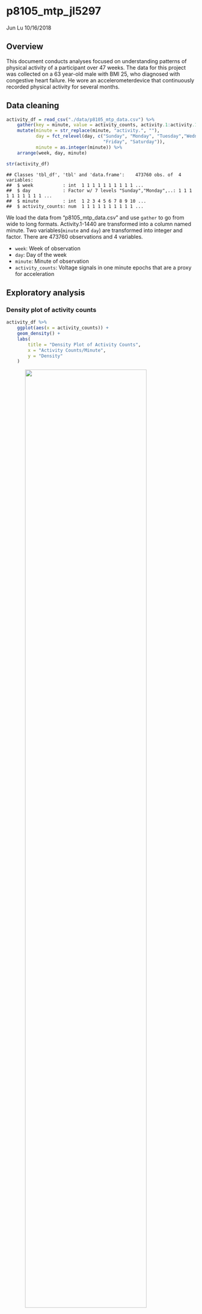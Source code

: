 p8105\_mtp\_jl5297
================
Jun Lu
10/16/2018

Overview
--------

This document conducts analyses focused on understanding patterns of physical activity of a participant over 47 weeks. The data for this project was collected on a 63 year-old male with BMI 25, who diagnosed with congestive heart failure. He wore an accelerometerdevice that continuously recorded physical activity for several months.

Data cleaning
-------------

``` r
activity_df = read_csv("./data/p8105_mtp_data.csv") %>% 
    gather(key = minute, value = activity_counts, activity.1:activity.1440) %>%
    mutate(minute = str_replace(minute, "activity.", ""),
           day = fct_relevel(day, c("Sunday", "Monday", "Tuesday","Wednesday", "Thursday",
                                    "Friday", "Saturday")),
           minute = as.integer(minute)) %>% 
    arrange(week, day, minute)

str(activity_df)
```

    ## Classes 'tbl_df', 'tbl' and 'data.frame':    473760 obs. of  4 variables:
    ##  $ week           : int  1 1 1 1 1 1 1 1 1 1 ...
    ##  $ day            : Factor w/ 7 levels "Sunday","Monday",..: 1 1 1 1 1 1 1 1 1 1 ...
    ##  $ minute         : int  1 2 3 4 5 6 7 8 9 10 ...
    ##  $ activity_counts: num  1 1 1 1 1 1 1 1 1 1 ...

We load the data from “p8105\_mtp\_data.csv” and use `gather` to go from wide to long formats. Activity.1-1440 are transformed into a column named minute. Two variables(`minute` and `day`) are transformed into integer and factor. There are 473760 observations and 4 variables.

-   `week`: Week of observation
-   `day`: Day of the week
-   `minute`: Minute of observation
-   `activity_counts`: Voltage signals in one minute epochs that are a proxy for acceleration

Exploratory analysis
--------------------

### Density plot of activity counts

``` r
activity_df %>% 
    ggplot(aes(x = activity_counts)) +
    geom_density() +
    labs(
        title = "Density Plot of Activity Counts",
        x = "Activity Counts/Minute",
        y = "Density"
    )
```

<img src="p8105_mtp_jl5297_files/figure-markdown_github/unnamed-chunk-2-1.png" width="80%" style="display: block; margin: auto;" />

We can see the distribution of `activity_counts` is extremely skewed where some points are much larger than the bulk of the data. The range of activity counts is (1, 10417). When the device detects no activity, activity counts equal to 1.

### Find days with no activity

``` r
activity_df %>% 
    group_by(week, day) %>% 
    summarize(total_activity = sum(activity_counts)) %>%  
    filter(total_activity == 1440) 
```

    ## # A tibble: 18 x 3
    ## # Groups:   week [10]
    ##     week day       total_activity
    ##    <int> <fct>              <dbl>
    ##  1     1 Saturday            1440
    ##  2     2 Sunday              1440
    ##  3     3 Sunday              1440
    ##  4     3 Wednesday           1440
    ##  5     3 Thursday            1440
    ##  6     3 Friday              1440
    ##  7     4 Monday              1440
    ##  8     4 Wednesday           1440
    ##  9     4 Thursday            1440
    ## 10     4 Friday              1440
    ## 11     8 Friday              1440
    ## 12    12 Sunday              1440
    ## 13    12 Friday              1440
    ## 14    12 Saturday            1440
    ## 15    13 Monday              1440
    ## 16    19 Saturday            1440
    ## 17    20 Saturday            1440
    ## 18    32 Monday              1440

We find that there are 18 days that activity counts show no activity(not wear the device). Those days are mainly in week 3, 4 and 12.

Total activity analysis
-----------------------

### Total activity trend analysis

``` r
activity_df %>% 
    group_by(week) %>% 
    summarise(total_activity = sum(activity_counts)) %>% 
    ggplot(aes(x = week, y = total_activity)) +
    geom_point() +
    geom_line() +
    geom_smooth() +
    labs(
        title = "Week Total Activity Counts vs Week",
        x = "Week",
        y = "Week Total Activity Counts"
    )
```

<img src="p8105_mtp_jl5297_files/figure-markdown_github/total_activity_trend-1.png" width="80%" style="display: block; margin: auto;" />

We aggregate accross minutes of each week to create a total activity variable and then make a scatterplot of total activity over weeks. While there has been large variability, the total activity has an upward trend over weeks. We can infer that this participant became more active over time.

### The effect of day of the week on total activity

``` r
day_total_acitivity = 
    activity_df %>% 
    group_by(week, day) %>%
    summarize(day_total_activity = sum(activity_counts))

day_total_boxplot =
    day_total_acitivity %>% 
    ggplot(aes(x = day, y = day_total_activity, fill = day)) +
    geom_boxplot() +
    theme(legend.position = "right",
          axis.text.x = element_text(angle = 30, hjust = 1)) +
    labs(
        title = "Day Total Activity for Different Days of the Week",
        x = "Day of the Week",
        y = "Day Total Activity Counts"
    )


day_total_difference =
    day_total_acitivity %>% 
    group_by(week) %>% 
    mutate(difference = day_total_activity - mean(day_total_activity)) %>%
    ggplot(aes(x = day, y = difference, fill = day)) + 
    geom_boxplot() + 
    theme(legend.position = "right",
          axis.text.x = element_text(angle = 30, hjust = 1)) +
    labs(
        title = "Difference Values for Different Days of the Week",
        x = "Day of the Week",
        y = "Difference Values"
    )
    
day_total_boxplot + day_total_difference + plot_layout(ncol = 1)
```

<img src="p8105_mtp_jl5297_files/figure-markdown_github/day_effect-1.png" width="80%" style="display: block; margin: auto;" />

-   Aggregate accross minutes of each day to create a day total activity variable.
-   Make boxplots of day total activity of different days of the week.
-   In order to remove the effect of the time, we calculate difference values between day total activity and the mean of day total activity of the week. And then we make boxplots of these difference values of of different days of the week.

As IQR of boxplots overlap and their medians are not significant different(both in two plots), there is no enough evidence that that day of the week affects total activity.

Distribution of activity counts by hour
---------------------------------------

``` r
activity_df %>% 
    mutate(hour = (minute - 1) %/% 60,
           activity_counts = log(activity_counts)) %>%
    ggplot(aes(x = activity_counts, y = factor(hour))) +
    geom_density_ridges(scale = 4) +
    geom_vline(xintercept = 0, color = "red") +
    geom_vline(xintercept = 6, color = "blue") +
    labs(
        title = "Density Plot of Log (Activity Counts) by Hour",
        x = "Log (Activity Counts)",
        y = "Hour of the Day"
    ) 
```

<img src="p8105_mtp_jl5297_files/figure-markdown_github/unnamed-chunk-4-1.png" width="80%" style="display: block; margin: auto;" />

We make a density plot of log(activity counts) by hour. We can see this participant tended to have activity from 7:00 to 22:00.

24-hour activity profiles analysis
----------------------------------

``` r
activity_df %>% 
    mutate(period = week %/% 16,
           period = factor(period, levels = c(0, 1, 2), labels = c("1-15 weeks", "16-31 weeks", "32-47 weeks")),
           time = minute %/% 10 * 10 / 60) %>% 
    group_by(period, week, day, time) %>% 
    summarize(activity_counts = sum(activity_counts)) %>% 
    ggplot(aes(x = time, y = activity_counts, color = period)) +
    geom_line(aes(group = week), size = 0.05, alpha = 0.7) +
    facet_grid(. ~ day) +
    geom_smooth(size = 1, aes(group = period, color = period)) +
    scale_x_continuous(breaks = seq(0, 24, by = 6)) +
    ylim(0, 40000) +
    labs(
        title = "24-Hour Activity Profiles for Each Day",
        x = "Hour of the Day",
        y = "Activity Counts/ 20 Minutes"
    ) 
```

<img src="p8105_mtp_jl5297_files/figure-markdown_github/24-hour-1.png" width="80%" style="display: block; margin: auto;" />

We divide weeks into 3 periods and aggregate data into 20-minute epochs. Then we make a plot which shows 24-hour activity profiles for each day in panels defined by day of the week. Smooth estimates of each period are emphasized as bold curves.

-   This participant became more active over periods, especially on Friday, Saturday and Sunday when this participant was likely to have higher activity than other days.
-   This participant tended to have high activity around 9:00 and 17:00 on Sunday.
-   This participant tended to have high activity around 20:00 on Friday.
